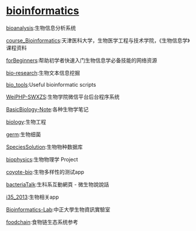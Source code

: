 # [bioinformatics](https://github.com/topics/bioinformatics)


[bioanalysis](https://github.com/gaohDe/bioanalysis):生物信息分析系统 

[course_Bioinformatics](https://github.com/Yixf-Education/course_Bioinformatics):天津医科大学，生物医学工程与技术学院，《生物信息学》课程资料 

[forBeginners](https://github.com/Yixf-Education/forBeginners):帮助初学者快速入门生物信息学必备技能的网络资源

[bio-research](https://github.com/qiangsiwei/bio-research):生物文本信息挖掘 

[bio_tools](https://github.com/wk8910/bio_tools):Useful bioinformatic scripts

[WeiPHP-SWXZS](https://github.com/wssgcg1213/WeiPHP-SWXZS):生物学院微信平台后台程序系统

[BasicBiology-Note](https://github.com/Bioinf-homework/BasicBiology-Note):各种生物学笔记 

[biology](https://github.com/tingtingzi/biology):生物工程

[germ](https://github.com/xushuo/germ):生物细菌

[SpeciesSolution](https://github.com/shjko/SpeciesSolution):生物物种数据库

[biophysics](https://github.com/stevenzyfeng/biophysics):生物物理学 Project

[coyote-bio](https://github.com/lixiangflyin/coyote-bio):生物多样性的测试app

[bacteriaTalk](https://github.com/pastleo/bacteriaTalk):生科系互動網頁 - 微生物說說話 

[i35_2013](https://github.com/tonyyang924/i35_2013):生物相关app

[Bioinformatics-Lab](https://github.com/ytliuSVN/Bioinformatics-Lab):中正大學生物資訊實驗室

[foodchain](https://github.com/zhaoweiguo/foodchain):食物链生态系统参考






